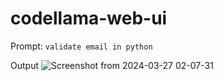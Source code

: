 # codellama-web-ui

Prompt: `validate email in python`

Output
![Screenshot from 2024-03-27 02-07-31](https://github.com/QuantumByteStudios/codellama-web-ui/assets/81068582/fb94db5d-7e04-4ade-abaf-4f5d1b2c0801)
